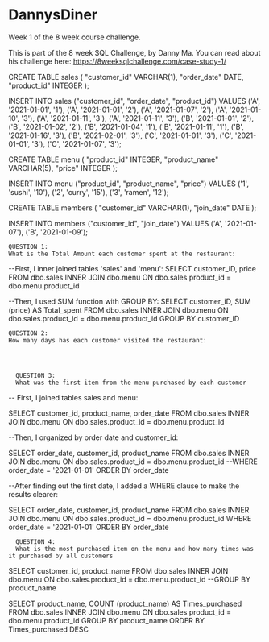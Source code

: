# DannysDiner
Week 1 of the 8 week course challenge.

This is part of the 8 week SQL Challenge, by Danny Ma. You can read about his challenge here: https://8weeksqlchallenge.com/case-study-1/

CREATE TABLE sales (
  "customer_id" VARCHAR(1),
  "order_date" DATE,
  "product_id" INTEGER
);

INSERT INTO sales
  ("customer_id", "order_date", "product_id")
VALUES
  ('A', '2021-01-01', '1'),
  ('A', '2021-01-01', '2'),
  ('A', '2021-01-07', '2'),
  ('A', '2021-01-10', '3'),
  ('A', '2021-01-11', '3'),
  ('A', '2021-01-11', '3'),
  ('B', '2021-01-01', '2'),
  ('B', '2021-01-02', '2'),
  ('B', '2021-01-04', '1'),
  ('B', '2021-01-11', '1'),
  ('B', '2021-01-16', '3'),
  ('B', '2021-02-01', '3'),
  ('C', '2021-01-01', '3'),
  ('C', '2021-01-01', '3'),
  ('C', '2021-01-07', '3');
 

CREATE TABLE menu (
  "product_id" INTEGER,
  "product_name" VARCHAR(5),
  "price" INTEGER
);

INSERT INTO menu
  ("product_id", "product_name", "price")
VALUES
  ('1', 'sushi', '10'),
  ('2', 'curry', '15'),
  ('3', 'ramen', '12');
  

CREATE TABLE members (
  "customer_id" VARCHAR(1),
  "join_date" DATE
);

INSERT INTO members
  ("customer_id", "join_date")
VALUES
  ('A', '2021-01-07'),
  ('B', '2021-01-09');
  
  
    QUESTION 1:
    What is the Total Amount each customer spent at the restaurant:

--First, I inner joined tables 'sales' and 'menu':
SELECT customer_iD, price
FROM dbo.sales
INNER JOIN dbo.menu 
ON dbo.sales.product_id = dbo.menu.product_id

--Then, I used SUM function with GROUP BY:
SELECT customer_iD, SUM (price) AS Total_spent 
FROM dbo.sales
INNER JOIN dbo.menu 
ON dbo.sales.product_id = dbo.menu.product_id 
GROUP BY customer_iD
    
  
  
    QUESTION 2:
    How many days has each customer visited the restaurant:


  
  
      QUESTION 3:
      What was the first item from the menu purchased by each customer

  -- First, I joined tables sales and menu:

  SELECT customer_id, product_name, order_date
  FROM dbo.sales
  INNER JOIN dbo.menu
  ON dbo.sales.product_id = dbo.menu.product_id

  --Then, I organized by order date and customer_id:

  SELECT order_date, customer_id, product_name 
  FROM dbo.sales
  INNER JOIN dbo.menu
  ON dbo.sales.product_id = dbo.menu.product_id
  --WHERE order_date = '2021-01-01'
  ORDER BY order_date 

  --After finding out the first date, I added a WHERE clause to make the results clearer:

  SELECT order_date, customer_id, product_name 
  FROM dbo.sales
  INNER JOIN dbo.menu
  ON dbo.sales.product_id = dbo.menu.product_id
  WHERE order_date = '2021-01-01'
  ORDER BY order_date
  
  
  
      QUESTION 4:
      What is the most purchased item on the menu and how many times was it purchased by all customers

  SELECT customer_id, product_name
  FROM dbo.sales
  INNER JOIN dbo.menu
  ON dbo.sales.product_id = dbo.menu.product_id
  --GROUP BY product_name

  SELECT product_name, COUNT (product_name) AS Times_purchased
  FROM dbo.sales
  INNER JOIN dbo.menu
  ON dbo.sales.product_id = dbo.menu.product_id
  GROUP BY product_name
  ORDER BY Times_purchased DESC
  
  
  
  
  
  
  
  
  
  

  
